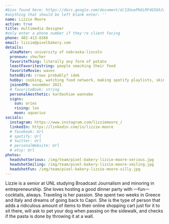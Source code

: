 ```yaml
---
#bios found here: https://docs.google.com/document/d/13UuePbGLRF4G5b5JoEe2Vua3NukZ1-QwRW4Oisnd8lI/edit#
#anything that should be left blank enter: ''
name: Lizzie Moore
active: true
title: multimedia designer
#only enter a phone number if they're client facing
phone: 402-413-8366
email: lizzie@pixelbakery.com
details:
  almaMater: university of nebraska-lincoln
  pronoun: she/her
  favoriteThing: literally any form of potato
  leastFavoritestring: people smacking their food
  favoriteMovie: waves
  hatedBird: crows probably? idek
  hobby: cooking, watching food network, making spotify playlists, skincare/makeup
  joinedPB: november 2021
  # favoriteBook: string
  personalAesthetic: kardashian wannabe
  signs:
    sun: aries
    rising: leo
    moon: aquarius
socials:
  instagram: https://www.instagram.com/lizziemoore_/
  linkedIn: https://linkedin.com/in/lizzie-moore
  # facebook: Url
  # spotify: Url
  # twitter: Url
  # personalWebsite: Url
  # etsy: Url
photos:
  headshotSerious: /img/team/pixel-bakery-lizzie-moore-serious.jpg
  headshotSmiling: /img/team/pixel-bakery-lizzie-moore-smiling.jpg
  headshotFun: /img/team/pixel-bakery-lizzie-moore-silly.jpg
---
```


Lizzie is a senior at UNL studying Broadcast Journalism and minoring in entrepreneurship. She loves hosting a good dinner party with 〰fun〰 cocktails, always. Traveling is her passion. She spent two weeks in Greece and Italy and dreams of going back to Capri. She is the type of person that adds a ridiculous amount of items to their online shopping cart just for it to sit there, will ask to pet your dog when passing on the sidewalk, and checks if the pasta is done by throwing it at a wall.
